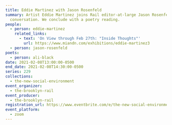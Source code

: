 ```yaml
---
title: Eddie Martinez with Jason Rosenfeld
summary: Artist Eddie Martinez joins Rail editor-at-large Jason Rosenfeld for a
  conversation. We conclude with a poetry reading.
people:
  - person: eddie-martinez
    related_links:
      - text: 'On View through Feb 27th: "Inside Thoughts"'
        url: https://www.miandn.com/exhibitions/eddie-martinez3
  - person: jason-rosenfeld
poets:
  - person: ali-black
date: 2021-02-08T13:00:00-0500
end_date: 2021-02-08T14:30:00-0500
series: 229
collections:
  - the-new-social-environment
event_organizer:
  - the-brooklyn-rail
event_producer:
  - the-brooklyn-rail
registration_url: https://www.eventbrite.com/e/the-new-social-environment-229-eddie-martinez-tickets-139961260899
event_platform:
  - zoom
---
```

